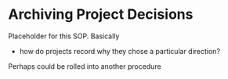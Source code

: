 # Archiving Project Decisions

Placeholder for this SOP.  Basically

* how do projects record why they chose a particular direction?  

Perhaps could be rolled into another procedure